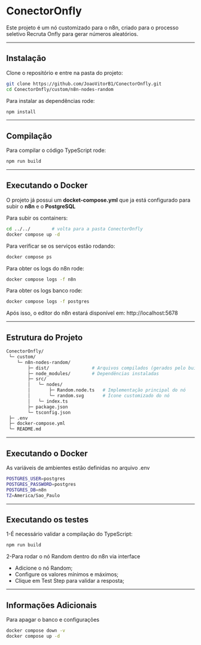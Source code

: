 # ConectorOnfly
Este projeto é um nó customizado para o n8n, criado para o processo seletivo Recruta Onfly para gerar números aleatórios.  

---

## Instalação
Clone o repositório e entre na pasta do projeto:
```bash
git clone https://github.com/JoaoVitorB1/ConectorOnfly.git
cd ConectorOnfly/custom/n8n-nodes-random
```

Para instalar as dependências rode:
```bash
npm install
```

---

## Compilação
Para compilar o código TypeScript rode:
```bash
npm run build
```

---

## Executando o Docker
O projeto já possui um **docket-compose.yml** que ja está configurado para subir o **n8n** e o **PostgreSQL**

Para subir os containers:
```bash
cd ../../        # volta para a pasta ConectorOnfly
docker compose up -d
```

Para verificar se os serviços estão rodando:
```bash
docker compose ps
```

Para obter os logs do n8n rode:
```bash
docker compose logs -f n8n
```

Para obter os logs banco rode:
```bash
docker compose logs -f postgres
```

Após isso, o editor do n8n estará disponível em:
http://localhost:5678

---
## Estrutura do Projeto
```bash
ConectorOnfly/
 └─ custom/
    └─ n8n-nodes-random/
        ├─ dist/                # Arquivos compilados (gerados pelo build)
        ├─ node_modules/        # Dependências instaladas
        ├─ src/
        │   └─ nodes/
        │       ├─ Random.node.ts   # Implementação principal do nó
        │       └─ random.svg       # Ícone customizado do nó
        │   └─ index.ts
        ├─ package.json
        └─ tsconfig.json
 ├─ .env
 ├─ docker-compose.yml
 └─ README.md
```

---

## Executando o Docker
As variáveis de ambientes estão definidas no arquivo .env
```bash
POSTGRES_USER=postgres
POSTGRES_PASSWORD=postgres
POSTGRES_DB=n8n
TZ=America/Sao_Paulo
```

---

## Executando os testes
1-É necessário validar a compilação do TypeScript:
```bash
npm run build
```

2-Para rodar o nó Random dentro do n8n via interface
- Adicione o nó Random;
- Configure os valores mínimos e máximos;
- Clique em Test Step para validar a resposta;
    
---

## Informações Adicionais
Para apagar o banco e configurações
```bash
docker compose down -v
docker compose up -d
```
